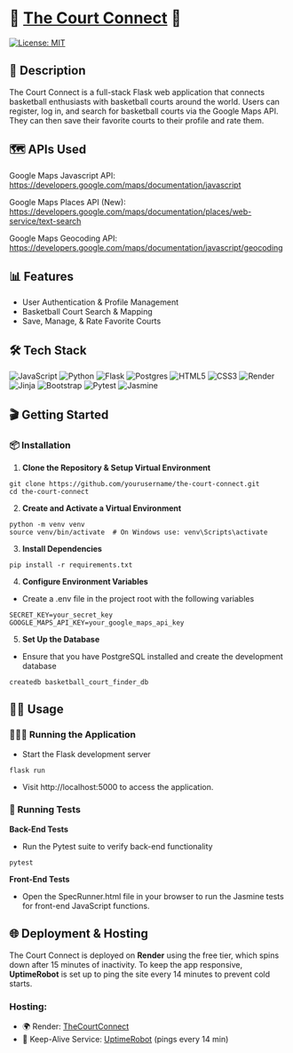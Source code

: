 # 🏀 [The Court Connect](https://thecourtconnect.onrender.com) 🏀
[![License: MIT](https://img.shields.io/badge/license-MIT-blue)](LICENSE)

## 📝 Description
The Court Connect is a full-stack Flask web application that connects basketball enthusiasts with basketball courts around the world. Users can register, log in, and search for basketball courts via the Google Maps API. They can then save their favorite courts to their profile and rate them. 

## 🗺️ APIs Used
Google Maps Javascript API: https://developers.google.com/maps/documentation/javascript

Google Maps Places API (New): https://developers.google.com/maps/documentation/places/web-service/text-search

Google Maps Geocoding API: https://developers.google.com/maps/documentation/javascript/geocoding

## 📊 Features
- User Authentication & Profile Management
- Basketball Court Search & Mapping
- Save, Manage, & Rate Favorite Courts

## 🛠 Tech Stack
![JavaScript](https://img.shields.io/badge/javascript-%23323330.svg?style=for-the-badge&logo=javascript&logoColor=%23F7DF1E)
![Python](https://img.shields.io/badge/python-3670A0?style=for-the-badge&logo=python&logoColor=ffdd54)
![Flask](https://img.shields.io/badge/flask-%23000.svg?style=for-the-badge&logo=flask&logoColor=white)
![Postgres](https://img.shields.io/badge/postgres-%23316192.svg?style=for-the-badge&logo=postgresql&logoColor=white)
![HTML5](https://img.shields.io/badge/html5-%23E34F26.svg?style=for-the-badge&logo=html5&logoColor=white)
![CSS3](https://img.shields.io/badge/css3-%231572B6.svg?style=for-the-badge&logo=css3&logoColor=white)
![Render](https://img.shields.io/badge/Render-%46E3B7.svg?style=for-the-badge&logo=render&logoColor=white)
![Jinja](https://img.shields.io/badge/jinja-white.svg?style=for-the-badge&logo=jinja&logoColor=black)
![Bootstrap](https://img.shields.io/badge/bootstrap-%238511FA.svg?style=for-the-badge&logo=bootstrap&logoColor=white)
![Pytest](https://img.shields.io/badge/pytest-%23ffffff.svg?style=for-the-badge&logo=pytest&logoColor=2f9fe3)
![Jasmine](https://img.shields.io/badge/jasmine-%238A4182.svg?style=for-the-badge&logo=jasmine&logoColor=white)

## 🎬 Getting Started

### 📦 Installation

1. **Clone the Repository & Setup Virtual Environment**
```
git clone https://github.com/yourusername/the-court-connect.git
cd the-court-connect
```

2. **Create and Activate a Virtual Environment**
```
python -m venv venv
source venv/bin/activate  # On Windows use: venv\Scripts\activate
```

3. **Install Dependencies**
```
pip install -r requirements.txt
```

4. **Configure Environment Variables**

- Create a .env file in the project root with the following variables
```
SECRET_KEY=your_secret_key
GOOGLE_MAPS_API_KEY=your_google_maps_api_key
```

5. **Set Up the Database**

- Ensure that you have PostgreSQL installed and create the development database
```
createdb basketball_court_finder_db
```

## 💪🏽 Usage
### 🏃🏽‍♂️ Running the Application
- Start the Flask development server
```
flask run
```
- Visit http://localhost:5000 to access the application.

### 🔬 Running Tests
 **Back-End Tests**
- Run the Pytest suite to verify back-end functionality
```
pytest
```
**Front-End Tests**
- Open the SpecRunner.html file in your browser to run the Jasmine tests for front-end JavaScript functions.

## 🌐 Deployment & Hosting
The Court Connect is deployed on **Render** using the free tier, which spins down after 15 minutes of inactivity. To keep the app responsive, **UptimeRobot** is set up to ping the site every 14 minutes to prevent cold starts.

### Hosting:
- 🌍 Render: [TheCourtConnect](https://thecourtconnect.onrender.com/)
- 🔄 Keep-Alive Service: [UptimeRobot](https://uptimerobot.com/) (pings every 14 min)